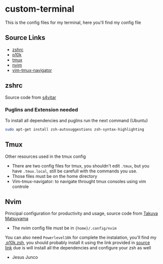 # custom-terminal

This is the config files for my terminal, here you'll find my config file

## Source Links

- [zshrc](./.zshrc)
- [p10k](https://github.com/romkatv/powerlevel10k)
- [tmux](https://github.com/gpakosz/.tmux)
- [nvim](https://github.com/craftzdog/dotfiles-public)
- [vim-tmux-navigator](https://github.com/christoomey/vim-tmux-navigator)

## zshrc

Source code from [s4vitar](https://s4vitar.github.io/bspwm-configuration-files/)

### Puglins and Extension needed

To install all dependencies and puglins run the next command (Ubuntu)

```sh
sudo apt-get install zsh-autosuggestions zsh-syntax-highlighting
```

## Tmux

Other resources used in the tmux config

- There are two config files for tmux, you shouldn't edit `.tmux`, but you have `.tmux.local`, still be carefull with the commands you use.
- Those files must be on the home directory
- Vim-tmux-navigator: to navigate throught tmux consoles using vim controle

## Nvim

Principal configuration for productivity and usage, source code from [Takuya Matsuyama](https://www.craftz.dog/)

- The nvim config file must be in `{home}/.config/nvim`

You can also need `Powerlevel10k` for complete the instalation, you'll find my [.p10k.zsh](./.p10k.zsh), you should probably install it using the link provided in [source link](#source_link) due is will install all the dependencies and configure your zsh as well

- Jesus Junco
